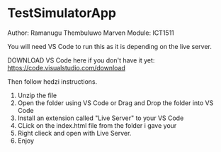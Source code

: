 # TestSimulatorApp

Author: Ramanugu Thembuluwo Marven
Module: ICT1511

You will need VS Code to run this as it is depending on the live server.

DOWNLOAD VS Code here if you don't have it yet: https://code.visualstudio.com/download

Then follow hedzi instructions.
1. Unzip the file
2. Open the folder using VS Code or Drag and Drop the folder into VS Code
3. Install an extension called "Live Server" to your VS Code
4. CLick on the index.html file from the folder i gave your
5. Right clieck and open with Live Server.
6. Enjoy
